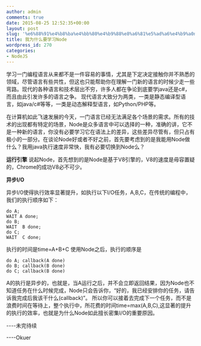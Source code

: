 ```yaml
---
author: admin
comments: true
date: 2015-08-25 12:52:35+00:00
layout: post
slug: '%e6%88%91%e4%b8%ba%e4%bb%80%e4%b9%88%e8%a6%81%e5%ad%a6%e4%b9%a0node'
title: 我为什么要学习Node
wordpress_id: 270
categories:
- NodeJS
---
```


学习一门编程语言从来都不是一件容易的事情，尤其是下定决定接触你并不熟悉的领域，尽管语言有些共性，但这也只能帮助你在理解一门新的语言的时候少走一些弯路。现代的各种语言和技术层出不穷，许多人都在争论到底要学java还是c#，而且由此引发许多的语言之争。
现代语言大致分为两类，一类是静态编译型语言，如java/c#等等，一类是动态解释型语言，如Python/PHP等。

在计算机如此飞速发展的今天，一门语言已经无法满足各个场景的需求。所有的技术的出现都有特定的场景，Node是众多语言中可以选择的一种，准确的讲，它不是一种新的语言，你没有必要学习它在语法上的差异，这些差异尽管有，但只占有极小的一部分。在谈论Node好或者不好之前，首先要考虑到的是我能用Node做什么？我用java执行速度非常快，我有必要切换到Node么？

**运行引擎**
说起Node，首先想到的是Node是基于V8引擎的，V8的速度是毋容置疑的，Chrome的成功V8必不可少。

**异步I/O**

异步I/0使得执行效率显著提升，如执行以下I/O任务，A,B,C，在传统的编程中，我们的执行顺序如下：

    
    do A;
    WAIT A done;
    do B;
    WAIT  B done;
    do C;
    WAIT  C done;




执行的时间是time=A+B+C
使用Node之后，执行的顺序是

    
    do A; callback(A done)
    do B; callback(B done)
    do C; callback(B done)




A的执行是异步的，也就是，当A运行之后，并不会立即返回结果，因为Node也不知道任务在什么时候完成，Node只会告诉你，“好的，我已经安排你的任务，请告诉我完成后我该干什么(callback)”。
所以你可以接着去完成下一个任务，而不是浪费时间在等待上，整个执行中，所花费的时间time=max(A,B,C),这显著的提升的执行的效率，也就是为什么Node如此擅长密集I/O的重要原因。





----未完待续

----Okuer
